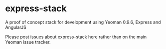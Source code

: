 express-stack
=============
A proof of concept stack for development using Yeoman 0.9.6, Express and AngularJS

Please post issues about express-stack here rather than on the main Yeoman issue tracker.